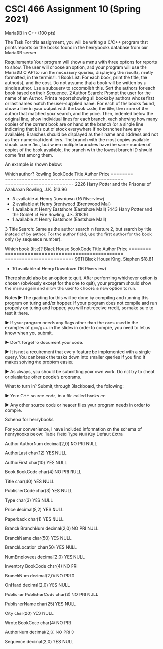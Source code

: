# CSCI 466 Assignment 10 (Spring 2021)

MariaDB in C++ (100 pts)


The Task
For this assignment, you will be writing a C/C++ program that prints reports on the books found in the henrybooks database from
our MariaDB server.


Requirements
Your program will show a menu with three options for reports to show. The user will choose an option, and your program will use
the MariaDB C API to run the necessary queries, displaying the results, neatly formatted, in the terminal.
1 Book List: For each book, print the title, the author(s), and the cost. Do not assume that a book will be written by a single
author. Use a subquery to accomplish this. Sort the authors for each book based on their Sequence.
2 Author Search: Prompt the user for the name of an Author. Print a report showing all books by authors whose first or last
names match the user-supplied name.
For each of the books found, show a line in your output with the book code, the title, the name of the author that matched
your search, and the price. Then, indented below the original line, show individual lines for each branch, each showing how
many copies of the current book are on hand at the branch (or a single line indicating that it is out of stock everywhere if no
branches have any available). Branches should be displayed as their name and address and not as their numerical identifiers.
The branch with the most copies available should come first, but when multiple branches have the same number of copies
of the book available, the branch with the lowest branch ID should come first among them.

An example is shown below:


Which author? Rowling
BookCode Title Author Price
======== ========================================== ================= =======
2226 Harry Potter and the Prisoner of Azakaban Rowling, J.K. $13.96
- 3 available at Henry Downtown (16 Riverview)
- 2 available at Henry Brentwood (Brentwood Mall)
- 1 available at Henry Eastshore (Eastshore Mall)
7443 Harry Potter and the Goblet of Fire Rowling, J.K. $18.16
- 1 available at Henry Eastshore (Eastshore Mall)


3 Title Search: Same as the author search in feature 2, but search by title instead of by author. For the author field, use the
first author for the book only (by sequence number).


Which book (title)? Black House
BookCode Title Author Price
======== ========================================== ================= =======
9611 Black House King, Stephen $18.81
- 10 available at Henry Downtown (16 Riverview)


There should also be an option to quit. After performing whichever option is chosen (obviously except for the one to quit), your
program should show the menu again and allow the user to choose a new option to run.


Notes
▶ The grading for this will be done by compiling and running this program on turing and/or hopper. If your program does not
compile and run properly on turing and hopper, you will not receive credit, so make sure to test it there.

▶ If your program needs any flags other than the ones used in the examples of gcc/g++ in the slides in order to compile, you
need to let us know when you submit.

▶ Don’t forget to document your code.

▶ It is not a requirement that every feature be implemented with a single query. You can break the tasks down into smaller
queries if you find it makes solving the problem easier.

▶ As always, you should be submitting your own work. Do not try to cheat or plagiarize other people’s programs.


What to turn in?
Submit, through Blackboard, the following:

▶ Your C++ source code, in a file called books.cc.

▶ Any other source code or header files your program needs in order to compile.

Schema for henrybooks

For your convenience, I have included information on the schema of henrybooks below:
Table Field Type Null Key Default Extra

Author AuthorNum decimal(2,0) NO PRI NULL

AuthorLast char(12) YES NULL

AuthorFirst char(10) YES NULL

Book BookCode char(4) NO PRI NULL

Title char(40) YES NULL

PublisherCode char(3) YES NULL

Type char(3) YES NULL

Price decimal(8,2) YES NULL

Paperback char(1) YES NULL

Branch BranchNum decimal(2,0) NO PRI NULL

BranchName char(50) YES NULL

BranchLocation char(50) YES NULL

NumEmployees decimal(2,0) YES NULL

Inventory BookCode char(4) NO PRI

BranchNum decimal(2,0) NO PRI 0

OnHand decimal(2,0) YES NULL

Publisher PublisherCode char(3) NO PRI NULL

PublisherName char(25) YES NULL

City char(20) YES NULL

Wrote BookCode char(4) NO PRI

AuthorNum decimal(2,0) NO PRI 0

Sequence decimal(2,0) YES NULL


